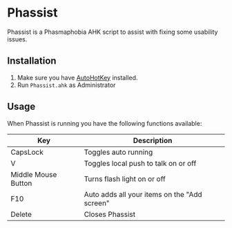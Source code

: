 # Phassist

Phassist is a Phasmaphobia AHK script to assist with fixing some usability issues.

## Installation

1. Make sure you have [AutoHotKey](https://www.autohotkey.com/) installed.
2. Run `Phassist.ahk` as Administrator

## Usage

When Phassist is running you have the following functions available:

| Key                 | Description                                  |
| ------------------- | -------------------------------------------- |
| CapsLock            | Toggles auto running                         |
| V                   | Toggles local push to talk on or off         |
| Middle Mouse Button | Turns flash light on or off                  |
| F10                 | Auto adds all your items on the "Add screen" |
| Delete              | Closes Phassist                              |
